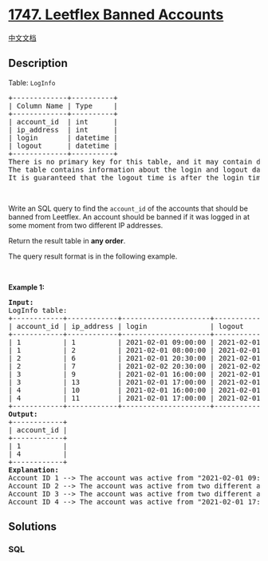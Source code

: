 # [1747. Leetflex Banned Accounts](https://leetcode.com/problems/leetflex-banned-accounts)

[中文文档](/solution/1700-1799/1747.Leetflex%20Banned%20Accounts/README.md)

## Description

<p>Table: <code>LogInfo</code></p>

<pre>
+-------------+----------+
| Column Name | Type     |
+-------------+----------+
| account_id  | int      |
| ip_address  | int      |
| login       | datetime |
| logout      | datetime |
+-------------+----------+
There is no primary key for this table, and it may contain duplicates.
The table contains information about the login and logout dates of Leetflex accounts. It also contains the IP address from which the account was logged in and out.
It is guaranteed that the logout time is after the login time.
</pre>

<p>&nbsp;</p>

<p>Write an SQL query to find the <code>account_id</code> of the accounts that should be banned from Leetflex. An account should be banned if it was logged in at some moment from two different IP addresses.</p>

<p>Return the result table in <strong>any order</strong>.</p>

<p>The query result format is in the following example.</p>

<p>&nbsp;</p>
<p><strong class="example">Example 1:</strong></p>

<pre>
<strong>Input:</strong> 
LogInfo table:
+------------+------------+---------------------+---------------------+
| account_id | ip_address | login               | logout              |
+------------+------------+---------------------+---------------------+
| 1          | 1          | 2021-02-01 09:00:00 | 2021-02-01 09:30:00 |
| 1          | 2          | 2021-02-01 08:00:00 | 2021-02-01 11:30:00 |
| 2          | 6          | 2021-02-01 20:30:00 | 2021-02-01 22:00:00 |
| 2          | 7          | 2021-02-02 20:30:00 | 2021-02-02 22:00:00 |
| 3          | 9          | 2021-02-01 16:00:00 | 2021-02-01 16:59:59 |
| 3          | 13         | 2021-02-01 17:00:00 | 2021-02-01 17:59:59 |
| 4          | 10         | 2021-02-01 16:00:00 | 2021-02-01 17:00:00 |
| 4          | 11         | 2021-02-01 17:00:00 | 2021-02-01 17:59:59 |
+------------+------------+---------------------+---------------------+
<strong>Output:</strong> 
+------------+
| account_id |
+------------+
| 1          |
| 4          |
+------------+
<strong>Explanation:</strong> 
Account ID 1 --&gt; The account was active from &quot;2021-02-01 09:00:00&quot; to &quot;2021-02-01 09:30:00&quot; with two different IP addresses (1 and 2). It should be banned.
Account ID 2 --&gt; The account was active from two different addresses (6, 7) but in <strong>two different times</strong>.
Account ID 3 --&gt; The account was active from two different addresses (9, 13) on the same day but <strong>they do not intersect at any moment</strong>.
Account ID 4 --&gt; The account was active from &quot;2021-02-01 17:00:00&quot; to &quot;2021-02-01 17:00:00&quot; with two different IP addresses (10 and 11). It should be banned.
</pre>

## Solutions

<!-- tabs:start -->

### **SQL**

```sql

```

<!-- tabs:end -->
